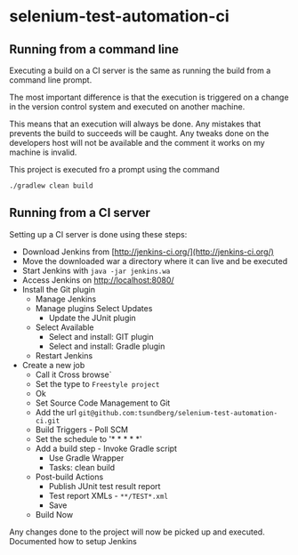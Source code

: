 # selenium-test-automation-ci

## Running from a command line

Executing a build on a CI server is the same as running the build from a
command line prompt.

The most important difference is that the execution is triggered on a change
in the version control system and executed on another machine.

This means that an execution will always be done. Any mistakes that prevents
the build to succeeds will be caught. Any tweaks done on the developers host
will not be available and the comment it works on my machine is invalid.

This project is executed fro a prompt using the command

```
./gradlew clean build
```

## Running from a CI server

Setting up a CI server is done using these steps:

* Download Jenkins from [http://jenkins-ci.org/](http://jenkins-ci.org/)
* Move the downloaded war a directory where it can live and be executed
* Start Jenkins with `java -jar jenkins.wa`
* Access Jenkins on [http://localhost:8080/](http://localhost:8080/)
* Install the Git plugin
  * Manage Jenkins
  * Manage plugins
   Select Updates
    * Update the JUnit plugin
  * Select Available
    * Select and install: GIT plugin
    * Select and install: Gradle plugin
  * Restart Jenkins
* Create a new job
  * Call it Cross browse`
  * Set the type to `Freestyle project`
  * Ok
  * Set Source Code Management to Git
  * Add the url `git@github.com:tsundberg/selenium-test-automation-ci.git`
  * Build Triggers - Poll SCM
  * Set the schedule to '* * * * *'
  * Add a build step - Invoke Gradle script
    * Use Gradle Wrapper
    * Tasks: clean build
  * Post-build Actions
    * Publish JUnit test result report
    * Test report XMLs - `**/TEST*.xml`
    * Save
  * Build Now

Any changes done to the project will now be picked up and executed.
Documented how to setup Jenkins